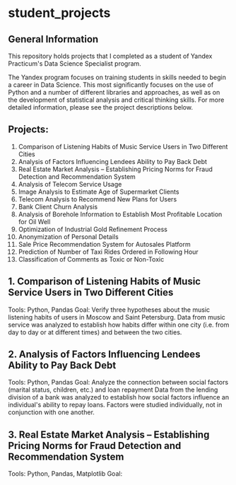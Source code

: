 # student_projects


## General Information
This repository holds projects that I completed as a student of Yandex Practicum's Data Science Specialist program.

The Yandex program focuses on training students in skills needed to begin a career in Data Science. This most significantly focuses on the use of Python and a number of different libraries and approaches, as well as on the development of statistical analysis and critical thinking skills. For more detailed information, please see the project descriptions below.

## Projects:
1. Comparison of Listening Habits of Music Service Users in Two Different Cities
2. Analysis of Factors Influencing Lendees Ability to Pay Back Debt
3. Real Estate Market Analysis – Establishing Pricing Norms for Fraud Detection and Recommendation System
4. Analysis of Telecom Service Usage
5. Image Analysis to Estimate Age of Supermarket Clients
6. Telecom Analysis to Recommend New Plans for Users
7. Bank Client Churn Analysis
8. Analysis of Borehole Information to Establish Most Profitable Location for Oil Well
9. Optimization of Industrial Gold Refinement Process
10. Anonymization of Personal Details
11. Sale Price Recommendation System for Autosales Platform
12. Prediction of Number of Taxi Rides Ordered in Following Hour
13. Classification of Comments as Toxic or Non-Toxic


## 1. Comparison of Listening Habits of Music Service Users in Two Different Cities
Tools: Python, Pandas
Goal: Verify three hypotheses about the music listening habits of users in Moscow and Saint Petersburg.
Data from music service was analyzed to establish how habits differ within one city (i.e. from day to day or at different times) and between the two cities.

## 2. Analysis of Factors Influencing Lendees Ability to Pay Back Debt
Tools: Python, Pandas
Goal: Analyze the connection between social factors (marital status, children, etc.) and loan repayment
Data from the lending division of a bank was analyzed to establish how social factors influence an individual's ability to repay loans. Factors were studied individually, not in conjunction with one another.

## 3. Real Estate Market Analysis – Establishing Pricing Norms for Fraud Detection and Recommendation System
Tools: Python, Pandas, Matplotlib
Goal: 




